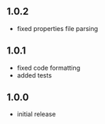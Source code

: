 ## 1.0.2

* fixed properties file parsing

## 1.0.1

* fixed code formatting
* added tests

## 1.0.0

* initial release
